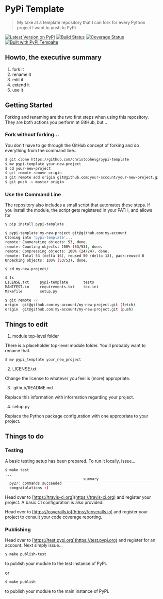 # PyPi Template

> My take at a template repository that I can fork for every Python project I want to push to PyPi

[![Latest Version on PyPI](https://img.shields.io/pypi/v/pypi-template.svg)](https://pypi.python.org/pypi/pypi-template/)
[![Build Status](https://secure.travis-ci.org/christophevg/pypi-template.svg?branch=master)](http://travis-ci.org/christophevg/pypi-template)
[![Coverage Status](https://coveralls.io/repos/github/christophevg/pypi-template/badge.svg?branch=master)](https://coveralls.io/github/christophevg/pypi-template?branch=master)
[![Built with PyPi Tempalte](https://img.shields.io/badge/PyPi_Template-v0.0.2-blue.svg)](https://github.com/christophevg/pypi-template)

## Howto, the executive summary

1. fork it
2. rename it
3. edit it
4. extend it
5. use it

## Getting Started

Forking and renaming are the two first steps when using this repository. They are both actions you perform at GitHub, but...

### Fork without forking...

You don't have to go through the GitHub concept of forking and do everything from the command line...

```bash
$ git clone https://github.com/christophevg/pypi-template
$ mv pypi-template your-new-project
$ cd your-new-project
$ git remote remove origin
$ git remote add origin git@github.com:your-account/your-new-project.git
$ git push -u master origin
```

### Use the Command Line

The repository also includes a small script that automates these steps. If you install the module, the script gets registered in your PATH, and allows for

```bash
$ pip install pypi-template

$ pypi-template my-new-project git@github.com:my-account
Cloning into 'pypi-template'...
remote: Enumerating objects: 53, done.
remote: Counting objects: 100% (53/53), done.
remote: Compressing objects: 100% (24/24), done.
remote: Total 53 (delta 16), reused 50 (delta 13), pack-reused 0
Unpacking objects: 100% (53/53), done.

$ cd my-new-project/

$ ls
LICENSE.txt		pypi-template		tests
MANIFEST.in		requirements.txt	tox.ini
Makefile		setup.py

$ git remote -v
origin	git@github.com:my-account/my-new-project.git (fetch)
origin	git@github.com:my-account/my-new-project.git (push)
```
## Things to edit

1. module top-level folder

There is a placeholder top-level module folder. You'll probably want to rename that.

```bash
$ mv pypi_template your_new_project
```

2. LICENSE.txt

Change the license to whatever you feel is (more) appropriate.

3. .github/README.md

Replace this information with information regarding your project.

4. setup.py

Replace the Python package configuration with one appropriate to your project.

## Things to do

### Testing

A basic testing setup has been prepared. To run it locally, issue...

```bash
$ make test
...
___________________________________ summary ____________________________________
  py27: commands succeeded
  congratulations :)
```

Head over to [https://travis-ci.org](https://travis-ci.org) and register your project. A basic CI configuration is also provided.

Head over to [https://coveralls.io](https://coveralls.io) and register your project to consult your code coverage reporting.

### Publishing

Head over to [https://test.pypi.org](https://test.pypi.org) and register for an account. Next simply issue...

```bash
$ make publish-test
```

to publish your module to the test instance of PyPi.

or

```bash
$ make publish
```

to publish your module to the main instance of PyPi.
